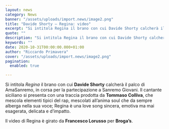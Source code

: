 ```yaml
---
layout: news
category: News
banner: "/assets/uploads/import.news/image2.png"
title: "Davide Shorty – Regina: video"
excerpt: "Si intitola Regina il brano con cui Davide Shorty calcherà il palco di AmaSanremo, in corsa per la partecipazione a Sanremo Giovani. Il cantante siciliano si presenta con una traccia prodotta da Tommaso Colliva, che mescola elementi tipici del rap, mescolati all’anima soul che da sempre alberga nella sua voce; Regina è una love song [&hellip"
quote: ""
description: "Si intitola Regina il brano con cui Davide Shorty calcherà il palco di AmaSanremo, in corsa per la partecipazione a Sanremo Giovani. Il cantante siciliano si presenta con una traccia prodotta da Tommaso Colliva, che mescola elementi tipici del rap, mescolati all’anima soul che da sempre alberga nella sua voce; Regina è una love song [&hellip"
keywords: ""
date: 2020-10-31T00:00:00.000+01:00
author: "Riccardo Primavera"
cover: "/assets/uploads/import.news/image2.png"
pagination:
  enabled: true

---
```


Si intitola _Regina_ il brano con cui **Davide Shorty** calcherà il palco di AmaSanremo, in corsa per la partecipazione a Sanremo Giovani. Il cantante siciliano si presenta con una traccia prodotta da **Tommaso Colliva**, che mescola elementi tipici del rap, mescolati all’anima soul che da sempre alberga nella sua voce; Regina è una love song sincera, emotiva ma mai esagerata, delicata e d’impatto.

Il video di Regina è girato da **Francesco Lorusso** per **Broga’s**.